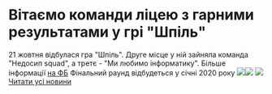 
# Вітаємо команди ліцею з гарними результатами у грі &quot;Шпіль&quot;
21 жовтня відбулася гра "Шпіль". Друге місце у ній зайняла команда "Недосип squad", а третє - "Ми любимо інформатику".
Більше інформації [на ФБ](https://facebook.com/story.php?story_fbid=2729002073777713&amp;id=1847782318566364)
Фінальний раунд відбудеться у січні 2020 року
![](/images/вітаємо-команди-ліцею-з-гарними-результатами-у-грі/шпіль2019.jpg)![](/images/вітаємо-команди-ліцею-з-гарними-результатами-у-грі/шпіль2019.jpg)
![](/images/вітаємо-команди-ліцею-з-гарними-результатами-у-грі/шпіль1-2019.jpg)
[Читати усі новини](/news)
       